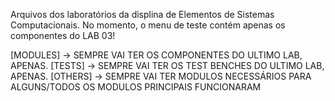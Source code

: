 Arquivos dos laboratórios da displina de Elementos de Sistemas Computacionais. No momento, o menu de teste contém apenas os componentes do LAB 03!

[MODULES] -> SEMPRE VAI TER OS COMPONENTES DO ULTIMO LAB, APENAS.
[TESTS] -> SEMPRE VAI TER OS TEST BENCHES DO ULTIMO LAB, APENAS.
[OTHERS] -> SEMPRE VAI TER MODULOS NECESSÁRIOS PARA ALGUNS/TODOS OS MODULOS PRINCIPAIS FUNCIONARAM
